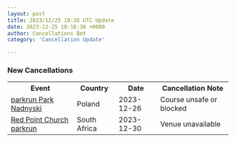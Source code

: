 ```yaml
---
layout: post
title: 2023/12/25 18:16 UTC Update
date: 2023-12-25 18:16:38 +0000
author: Cancellations Bot
category: 'Cancellation Update'

---
```


<h3>New Cancellations</h3>
<div class='hscrollable'>
<table style='width: 100%'>
    <tr>
        <th>Event</th>
        <th>Country</th>
        <th>Date</th>
        <th>Cancellation Note</th>
    </tr>
    <tr>
        <td><a href="https://www.parkrun.pl/parknadnyski">parkrun Park Nadnyski</a></td>
        <td>Poland</td>
        <td>2023-12-26</td>
        <td>Course unsafe or blocked</td>
    </tr>
    <tr>
        <td><a href="https://www.parkrun.co.za/redpointchurch">Red Point Church parkrun</a></td>
        <td>South Africa</td>
        <td>2023-12-30</td>
        <td>Venue unavailable</td>
    </tr>
</table>
</div>
